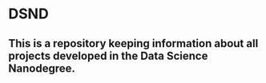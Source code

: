 # DSND

## This is a repository keeping information about all projects developed in the Data Science Nanodegree.
